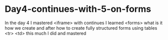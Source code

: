 # Day4-continues-with-5-on-forms
In the day 4 I mastered &lt;iframe> with continues I learned &lt;forms> what is it how we create and after how to create  fully structured  forms  using tables &lt;tr> &lt;td>  this much I did and mastered 
